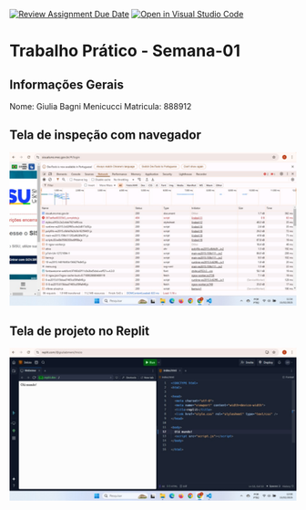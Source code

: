 [![Review Assignment Due Date](https://classroom.github.com/assets/deadline-readme-button-22041afd0340ce965d47ae6ef1cefeee28c7c493a6346c4f15d667ab976d596c.svg)](https://classroom.github.com/a/egWsXDcZ)
[![Open in Visual Studio Code](https://classroom.github.com/assets/open-in-vscode-2e0aaae1b6195c2367325f4f02e2d04e9abb55f0b24a779b69b11b9e10269abc.svg)](https://classroom.github.com/online_ide?assignment_repo_id=18221893&assignment_repo_type=AssignmentRepo)
# Trabalho Prático - Semana-01

## Informações Gerais
Nome: Giulia Bagni Menicucci
Matricula: 888912

## Tela de inspeção com navegador
   <img src="inspeção.jpg">

## Tela de projeto no Replit
   <img src="olámundo.jpg">
